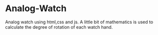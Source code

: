 # Analog-Watch
Analog watch using html,css and js.
A little bit of mathematics is used to calculate the degree of rotation of each watch hand.
